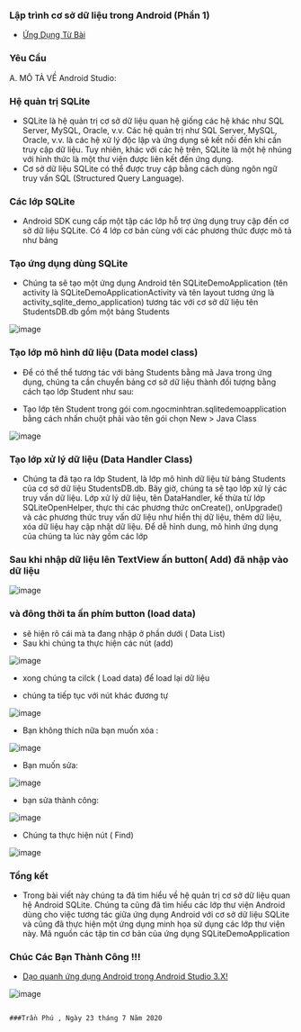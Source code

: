 ### Lập trình cơ sở dữ liệu trong Android (Phần 1)
- <a href= "https://ngocminhtran.com/2018/11/14/lap-trinh-co-so-du-lieu-trong-android-phan-1/"> Ứng Dụng Từ Bài</a>

### Yêu Cầu
A. MÔ TẢ VỀ Android Studio:

### Hệ quản trị SQLite
- SQLite là hệ quản trị cơ sở dữ liệu quan hệ giống các hệ khác như SQL Server, MySQL, Oracle, v.v. Các hệ quản trị như SQL Server, MySQL, Oracle, v.v. là các hệ xử lý độc lập và ứng dụng sẽ kết nối đến khi cần truy cập dữ liệu. Tuy nhiên, khác với các hệ trên, SQLite là một hệ nhúng với hình thức là một thư viện được liên kết đến ứng dụng.
- Cơ sở dữ liệu SQLite có thể được truy cập bằng cách dùng ngôn ngữ truy vấn SQL (Structured Query Language).
### Các lớp SQLite
- Android SDK cung cấp một tập các lớp hỗ trợ ứng dụng truy cập đến cơ sở dữ liệu SQLite. Có 4 lớp cơ bản cùng với các phương thức được mô tả như bảng

### Tạo ứng dụng dùng SQLite
- Chúng ta sẽ tạo một ứng dụng Android tên SQLiteDemoApplication (tên activity là SQLiteDemoApplicationActivity và tên layout tương ứng là activity_sqlite_demo_application) tương tác với cơ sở dữ liệu tên StudentsDB.db gồm một bảng Students 

![image](Untitled41.png)

### Tạo lớp mô hình dữ liệu (Data model class)
- Để có thể thể tương tác với bảng Students bằng mã Java trong ứng dụng, chúng ta cần chuyển bảng cơ sở dữ liệu thành đối tượng bằng cách tạo lớp Student như sau:

- Tạo lớp tên Student trong gói com.ngocminhtran.sqlitedemoapplication bằng cách nhấn chuột phải vào tên gói chọn New > Java Class

![image](Untitled42.png)

### Tạo lớp xử lý dữ liệu (Data Handler Class)
- Chúng ta đã tạo ra lớp Student, là lớp mô hình dữ liệu từ bảng Students của cơ sở dữ liệu StudentsDB.db. Bây giờ, chúng ta sẽ tạo lớp xử lý các truy vấn dữ liệu. Lớp xử lý dữ liệu, tên DataHandler, kế thừa từ lớp SQLiteOpenHelper, thực thi các phương thức onCreate(), onUpgrade() và các phương thức truy vấn dữ liệu như hiển thị dữ liệu, thêm dữ liệu, xóa dữ liệu hay cập nhật dữ liệu. Để dễ hình dung, mô hình ứng dụng của chúng ta lúc này gồm các lớp

### Sau khi nhập dữ liệu lên TextView ấn button( Add) đã nhập vào dữ liệu

![image](Untitled43.png)

### và đông thời ta ấn phím button (load data)
- sẽ hiện rõ cái mà ta đang nhập ở phần dưới ( Data List) 
- Sau khi chúng ta thực hiện các nút (add)

![image](Untitled44.png)

- xong chúng ta cilck ( Load data) để load lại dữ liệu

- chúng ta tiếp tục với nút khác đương tự
 
![image](Untitled45.png)


- Bạn không thích nữa bạn muốn xóa :

![image](Untitled46.png)

- Bạn muốn sửa:

![image](Untitled47.png)

- bạn sửa thành công:

![image](Untitled48.png)

- Chúng ta thực hiện nút ( Find)

![image](Untitled49.png)


### Tổng kết
- Trong bài viết này chúng ta đã tìm hiểu về hệ quản trị cơ sở dữ liệu quan hệ Android SQLite. Chúng ta cũng đã tìm hiểu các lớp thư viện Android dùng cho việc tương tác giữa ứng dụng Android với cơ sở dữ liệu SQLite và cũng đã thực hiện một ứng dụng minh họa sử dụng các lớp thư viện này. Mã nguồn các tập tin cơ bản của ứng dụng SQLiteDemoApplication

### Chúc Các Bạn Thành Công !!!

- <a href="https://github.com/ChanhMinions/DaoQuanhUngDungAndroid">Dạo quanh ứng dụng Android trong Android Studio 3.X!</a>

![image](ezr.png)

                                                                                  ###Trần Phú , Ngày 23 tháng 7 Năm 2020
